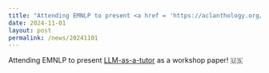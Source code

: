 ```yaml
---
title: "Attending EMNLP to present <a href = 'https://aclanthology.org/2024.customnlp4u-1.21/'>LLM-as-a-tutor</a> as a workshop paper! 🇺🇸"
date: 2024-11-01
layout: post
permalink: /news/20241101
---
```


Attending EMNLP to present <a href = 'https://aclanthology.org/2024.customnlp4u-1.21/'>LLM-as-a-tutor</a> as a workshop paper! 🇺🇸
